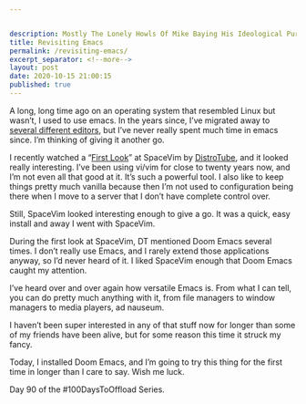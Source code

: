 ```yaml
---


description: Mostly The Lonely Howls Of Mike Baying His Ideological Purity At The Moon
title: Revisiting Emacs
permalink: /revisiting-emacs/
excerpt_separator: <!--more-->
layout: post
date: 2020-10-15 21:00:15
published: true
---
```



A long, long time ago on an operating system that resembled Linux but wasn’t, I used to use emacs. In the years since, I’ve migrated away to [several different editors](https://mikestone.me/my-text-editor-of-choice), but I’ve never really spent much time in emacs since. I’m thinking of giving it another go.

<!--more--> 

I recently watched a “[First Look](https://youtu.be/iXPS_NHLj9k)” at SpaceVim by [DistroTube](https://mastodon.technology/@distrotube), and it looked really interesting. I’ve been using vi/vim for close to twenty years now, and I’m not even all that good at it. It’s such a powerful tool. I also like to keep things pretty much vanilla because then I’m not used to configuration being there when I move to a server that I don’t have complete control over. 

Still, SpaceVim looked interesting enough to give a go. It was a quick, easy install and away I went with SpaceVim.

During the first look at SpaceVim, DT mentioned Doom Emacs several times. I don’t really use Emacs, and I rarely extend those applications anyway, so I’d never heard of it. I liked SpaceVim enough that Doom Emacs caught my attention.

I’ve heard over and over again how versatile Emacs is. From what I can tell, you can do pretty much anything with it, from file managers to window managers to media players, ad nauseum. 

I haven’t been super interested in any of that stuff now for longer than some of my friends have been alive, but for some reason this time it struck my fancy.

Today, I installed Doom Emacs, and I’m going to try this thing for the first time in longer than I care to say. Wish me luck.

Day 90 of the #100DaysToOffload Series.


